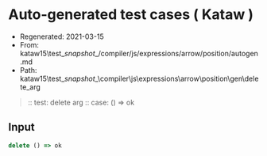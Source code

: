 # Auto-generated test cases ( Kataw )
- Regenerated: 2021-03-15
- From: kataw15\test\__snapshot__/compiler/js/expressions/arrow/position/autogen.md
- Path: kataw15\test\__snapshot__\compiler\js\expressions\arrow\position\gen\delete_arg
> :: test: delete arg
> :: case: () => ok
## Input

`````js
delete () => ok
`````
